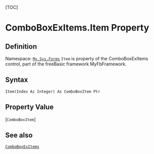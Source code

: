[TOC]
# ComboBoxExItems.Item Property

## Definition
Namespace: [`My.Sys.Forms`](My.Sys.Forms.md)
`Item` is property of the ComboBoxExItems control, part of the freeBasic framework MyFbFramework.
## Syntax
```freeBasic
Item(Index As Integer) As ComboBoxItem Ptr
```
## Property Value
[`ComboBoxItem`]
## See also
[`ComboBoxExItems`](ComboBoxExItems.md)
